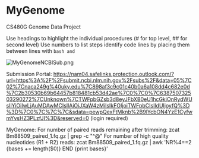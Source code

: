 # MyGenome
CS480G Genome Data Project

Use headings to highlight the individual procedures (# for top level, ## for second level)
Use numbers to list steps
identify code lines by placing them between lines with ```bash and ```

![MyGenomeNCBISub.png](/data/MyGenomeNCBISub.png)

Submission Portal: https://nam04.safelinks.protection.outlook.com/?url=https%3A%2F%2Fsubmit.ncbi.nlm.nih.gov%2Fsubs%2F&data=05%7C02%7Cnaca249g%40uky.edu%7C898af3c9c01c40b0a6a108dd4c682e0d%7C2b30530b69b64457b818481cb53d42ae%7C0%7C0%7C638750732503290272%7CUnknown%7CTWFpbGZsb3d8eyJFbXB0eU1hcGkiOnRydWUsIlYiOiIwLjAuMDAwMCIsIlAiOiJXaW4zMiIsIkFOIjoiTWFpbCIsIldUIjoyfQ%3D%3D%7C0%7C%7C%7C&sdata=pewpQexFtMknb%2B9lYcbON4YzE1CyfwmYvsHZ3PLzfJI%3D&reserved=0 (login required) 

MyGenome: 
For number of paired reads remaining after trimming:
zcat Bm88509_paired_1.fq.gz | grep -c "^@"
For number of high quality nucleotides (R1 + R2)  reads: 
zcat Bm88509_paired_1.fq.gz | awk 'NR%4==2 {bases += length($0)} END {print bases}'


